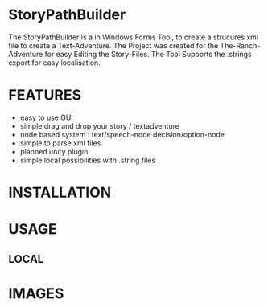 # StoryPathBuilder
The StoryPathBuilder is a in Windows Forms Tool, to create a strucures xml file to create a Text-Adventure.
The Project was created for the The-Ranch-Adventure for easy Editing the Story-Files.
The Tool Supports the .strings export for easy localisation.

# FEATURES
* easy to use GUI
* simple drag and drop your story / textadventure
* node based system : text/speech-node decision/option-node
* simple to parse xml files
* planned unity plugin
* simple local possibilities with .string files


# INSTALLATION




# USAGE


## LOCAL


# IMAGES
